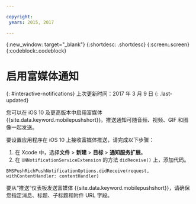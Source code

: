 ```yaml
---

copyright:
 years: 2015, 2017

---
```


{:new_window: target="_blank"}
{:shortdesc: .shortdesc}
{:screen:.screen}
{:codeblock:.codeblock}

# 启用富媒体通知
{: #interactive-notifications}
上次更新时间：2017 年 3 月 9 日
{: .last-updated}


您可以在 iOS 10 及更高版本中启用富媒体 {{site.data.keyword.mobilepushshort}}。推送通知可随音频、视频、GIF 和图像一起发送。 

要设置应用程序在 iOS 10 上接收富媒体推送，请完成以下步骤：  

1. 在 Xcode 中，选择**文件** > **新建** > **目标** > **通知服务扩展**。
2. 在 `UNNotificationServiceExtension` 的方法 `didReceive()` 上，添加代码。
```
BMSPushRichPushNotificationOptions.didReceive(request, withContentHandler: contentHandler)
```
	
要从“推送”仪表板发送富媒体 {{site.data.keyword.mobilepushshort}}，请确保您指定消息、标题、子标题和附件 URL 字段。
